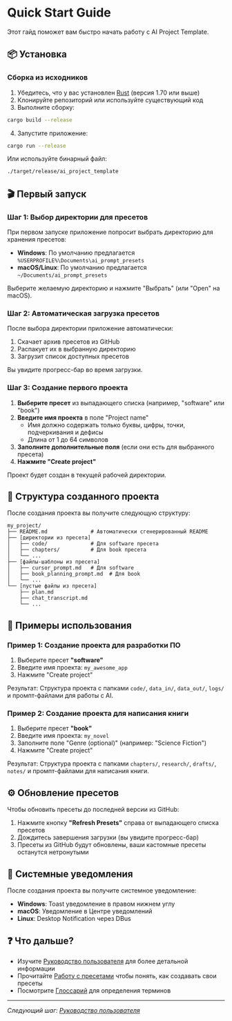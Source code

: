 # Quick Start Guide

Этот гайд поможет вам быстро начать работу с AI Project Template.

## 📦 Установка

### Сборка из исходников

1. Убедитесь, что у вас установлен [Rust](https://www.rust-lang.org/) (версия 1.70 или выше)
2. Клонируйте репозиторий или используйте существующий код
3. Выполните сборку:

```bash
cargo build --release
```

4. Запустите приложение:

```bash
cargo run --release
```

Или используйте бинарный файл:

```bash
./target/release/ai_project_template
```

## 🎬 Первый запуск

### Шаг 1: Выбор директории для пресетов

При первом запуске приложение попросит выбрать директорию для хранения пресетов:

- **Windows**: По умолчанию предлагается `%USERPROFILE%\Documents\ai_prompt_presets`
- **macOS/Linux**: По умолчанию предлагается `~/Documents/ai_prompt_presets`

Выберите желаемую директорию и нажмите "Выбрать" (или "Open" на macOS).

### Шаг 2: Автоматическая загрузка пресетов

После выбора директории приложение автоматически:
1. Скачает архив пресетов из GitHub
2. Распакует их в выбранную директорию
3. Загрузит список доступных пресетов

Вы увидите прогресс-бар во время загрузки.

### Шаг 3: Создание первого проекта

1. **Выберите пресет** из выпадающего списка (например, "software" или "book")
2. **Введите имя проекта** в поле "Project name"
   - Имя должно содержать только буквы, цифры, точки, подчеркивания и дефисы
   - Длина от 1 до 64 символов
3. **Заполните дополнительные поля** (если они есть для выбранного пресета)
4. **Нажмите "Create project"**

Проект будет создан в текущей рабочей директории.

## 📁 Структура созданного проекта

После создания проекта вы получите следующую структуру:

```
my_project/
├── README.md              # Автоматически сгенерированный README
├── [директории из пресета]
│   ├── code/              # Для software пресета
│   ├── chapters/          # Для book пресета
│   └── ...
├── [файлы-шаблоны из пресета]
│   ├── cursor_prompt.md   # Для software
│   ├── book_planning_prompt.md  # Для book
│   └── ...
└── [пустые файлы из пресета]
    ├── plan.md
    ├── chat_transcript.md
    └── ...
```

## 🎯 Примеры использования

### Пример 1: Создание проекта для разработки ПО

1. Выберите пресет **"software"**
2. Введите имя проекта: `my_awesome_app`
3. Нажмите "Create project"

Результат: Структура проекта с папками `code/`, `data_in/`, `data_out/`, `logs/` и промпт-файлами для работы с AI.

### Пример 2: Создание проекта для написания книги

1. Выберите пресет **"book"**
2. Введите имя проекта: `my_novel`
3. Заполните поле "Genre (optional)" (например: "Science Fiction")
4. Нажмите "Create project"

Результат: Структура проекта с папками `chapters/`, `research/`, `drafts/`, `notes/` и промпт-файлами для написания книги.

## ⚙️ Обновление пресетов

Чтобы обновить пресеты до последней версии из GitHub:

1. Нажмите кнопку **"Refresh Presets"** справа от выпадающего списка пресетов
2. Дождитесь завершения загрузки (вы увидите прогресс-бар)
3. Пресеты из GitHub будут обновлены, ваши кастомные пресеты останутся нетронутыми

## 🔔 Системные уведомления

После создания проекта вы получите системное уведомление:

- **Windows**: Toast уведомление в правом нижнем углу
- **macOS**: Уведомление в Центре уведомлений
- **Linux**: Desktop Notification через DBus

## ❓ Что дальше?

- Изучите [Руководство пользователя](USER_GUIDE.md) для более детальной информации
- Прочитайте [Работу с пресетами](PRESETS.md) чтобы понять, как создавать свои пресеты
- Посмотрите [Глоссарий](GLOSSARY.md) для определения терминов

---

*Следующий шаг: [Руководство пользователя](USER_GUIDE.md)*

